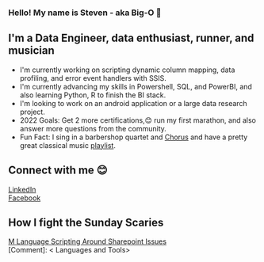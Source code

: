 ### Hello! My name is Steven - aka Big-O 🦒

## I'm a Data Engineer, data enthusiast, runner, and musician

- I'm currently working on scripting dynamic column mapping, data profiling, and error event handlers with SSIS.
- I'm currently advancing my skills in Powershell, SQL, and PowerBI, and also learning Python, R to finish the BI stack. 
- I'm looking to work on an android application or a large data research project.
- 2022 Goals: Get 2 more certifications,😊 run my first marathon, and also answer more questions from the community. 
- Fun Fact: I sing in a barbershop quartet and [Chorus] and have a pretty great classical music [playlist].

## Connect with me 😊
[LinkedIn]  <br />
[Facebook]
<br />

## How I fight the Sunday Scaries
[M Language Scripting Around Sharepoint Issues] <br />
[Comment]: < Languages and Tools>
<br />

[Facebook]: https://www.facebook.com/
[LinkedIn]: https://www.linkedin.com/in/steven-harris-11196412a/
[M Language Scripting Around Sharepoint Issues]: https://lnkd.in/gGc5xUTB
[playlist]: https://open.spotify.com/playlist/4BQGOn1zHCiAqMKcaYXtx0?si=fce071e2b4734825
[Chorus]: https://circlecitysound.org/
